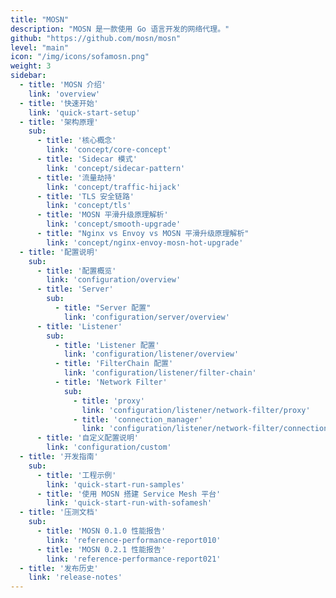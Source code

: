 ```yaml
---
title: "MOSN"
description: "MOSN 是一款使用 Go 语言开发的网络代理。"
github: "https://github.com/mosn/mosn"
level: "main"
icon: "/img/icons/sofamosn.png"
weight: 3
sidebar:
  - title: 'MOSN 介绍'
    link: 'overview'
  - title: '快速开始'
    link: 'quick-start-setup'
  - title: '架构原理'
    sub:
      - title: '核心概念'
        link: 'concept/core-concept'
      - title: 'Sidecar 模式'
        link: 'concept/sidecar-pattern'
      - title: '流量劫持'
        link: 'concept/traffic-hijack'
      - title: 'TLS 安全链路'
        link: 'concept/tls'
      - title: 'MOSN 平滑升级原理解析'
        link: 'concept/smooth-upgrade'
      - title: "Nginx vs Envoy vs MOSN 平滑升级原理解析"
        link: 'concept/nginx-envoy-mosn-hot-upgrade'
  - title: '配置说明'
    sub:
      - title: '配置概览'
        link: 'configuration/overview'
      - title: 'Server'
        sub:
          - title: "Server 配置"
            link: 'configuration/server/overview'
      - title: 'Listener'
        sub:
          - title: 'Listener 配置'
            link: 'configuration/listener/overview'
          - title: 'FilterChain 配置'
            link: 'configuration/listener/filter-chain'
          - title: 'Network Filter'
            sub:
              - title: 'proxy'
                link: 'configuration/listener/network-filter/proxy'
              - title: 'connection_manager'
                link: 'configuration/listener/network-filter/connection-manager'
      - title: '自定义配置说明'
        link: 'configuration/custom'
  - title: '开发指南'
    sub:
      - title: '工程示例'
        link: 'quick-start-run-samples'
      - title: '使用 MOSN 搭建 Service Mesh 平台'
        link: 'quick-start-run-with-sofamesh'
  - title: '压测文档'
    sub:
      - title: 'MOSN 0.1.0 性能报告'
        link: 'reference-performance-report010'
      - title: 'MOSN 0.2.1 性能报告'
        link: 'reference-performance-report021'
  - title: '发布历史'
    link: 'release-notes'
---
```

